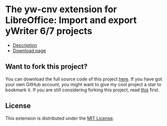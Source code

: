 # The yw-cnv extension for LibreOffice: Import and export yWriter 6/7 projects 

* [Description](https://peter88213.github.io/yw-cnv)
* [Download page](https://github.com/peter88213/yw-cnv/releases/latest)


## Want to fork this project?

You can download the full source code of this project [here](https://github.com/peter88213/yw-cnv/releases/latest). If you have got your own GitHub account, you might want to give my cool project a star to bookmark it. If you are still considering forking this project, read [this](https://ericgreer.info/post/judging-the-stupidity-of-github-projects/) first.


## License

This extension is distributed under the [MIT License](http://www.opensource.org/licenses/mit-license.php).
